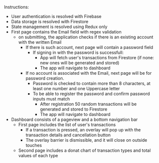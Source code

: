 Instructions:

- User authentication is resolved with Firebase
- Data storage is resolved with Firestore
- State management is resolved using Redux only
- First page contains the Email field with regex validation
  - on submitting, the application checks if there is an existing account with the written Email
    - If there is such account, next page will contain a password field
      - If signing in with the password is successfull:
        - App will fetch user's transactions from Firestore (if none: new ones will be generated and stored)
        - The app will navigate to dashboard
    - If no account is associated with the Email, next page will be for password creation.
      - Password is checked to contain more than 8 characters, at least one number and one Uppercase letter
      - To be able to register the password and confirm password inputs must match
        - After registration 50 random transactions will be generated and stored to Firestore
        - The app will navigate to dashboard
- Dashboard consists of a pageview and a bottom navigation bar
  - First page includes the list of user's transactions
    - If a transaction is pressed, an overlay will pop up with the transaction details and cancellation button
    - The overlay barrier is dismissible, and it will close on outside touches
  - Second page includes a donat chart of transaction types and total values of each type
